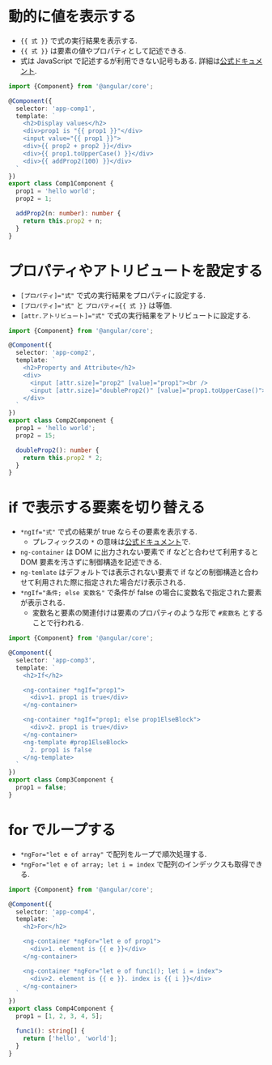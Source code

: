 
# 動的に値を表示する

* `{{ 式 }}` で式の実行結果を表示する.
* `{{ 式 }}` は要素の値やプロパティとして記述できる.
* 式は JavaScript で記述するが利用できない記号もある. 詳細は[公式ドキュメント](https://angular.io/guide/template-syntax#template-expressions).

```src/app/comp1.component.ts
import {Component} from '@angular/core';

@Component({
  selector: 'app-comp1',
  template: `
    <h2>Display values</h2>
    <div>prop1 is "{{ prop1 }}"</div>
    <input value="{{ prop1 }}">
    <div>{{ prop2 + prop2 }}</div>
    <div>{{ prop1.toUpperCase() }}</div>
    <div>{{ addProp2(100) }}</div>
  `
})
export class Comp1Component {
  prop1 = 'hello world';
  prop2 = 1;

  addProp2(n: number): number {
    return this.prop2 + n;
  }
}
```

# プロパティやアトリビュートを設定する

* `[プロパティ]="式"` で式の実行結果をプロパティに設定する.
* `[プロパティ]="式"` と `プロパティ={{ 式 }}` は等価.
* `[attr.アトリビュート]="式"` で式の実行結果をアトリビュートに設定する.

```src/app/comp2.component.ts
import {Component} from '@angular/core';

@Component({
  selector: 'app-comp2',
  template: `
    <h2>Property and Attribute</h2>
    <div>
      <input [attr.size]="prop2" [value]="prop1"><br />
      <input [attr.size]="doubleProp2()" [value]="prop1.toUpperCase()">
    </div>
  `
})
export class Comp2Component {
  prop1 = 'hello world';
  prop2 = 15;

  doubleProp2(): number {
    return this.prop2 * 2;
  }
}
```

# if で表示する要素を切り替える

* `*ngIf="式"` で式の結果が true ならその要素を表示する.
  * プレフィックスの `*` の意味は[公式ドキュメント](https://angular.io/guide/structural-directives#the-asterisk--prefix)で.
* `ng-container` は DOM に出力されない要素で if などと合わせて利用すると DOM 要素を汚さずに制御構造を記述できる.
* `ng-temlate` はデフォルトでは表示されない要素で if などの制御構造と合わせて利用された際に指定された場合だけ表示される.
* `*ngIf="条件; else 変数名"` で条件が false の場合に変数名で指定された要素が表示される.
  * 変数名と要素の関連付けは要素のプロパティのような形で `#変数名` とすることで行われる.

```src/app/comp3.component.ts
import {Component} from '@angular/core';

@Component({
  selector: 'app-comp3',
  template: `
    <h2>If</h2>

    <ng-container *ngIf="prop1">
      <div>1. prop1 is true</div>
    </ng-container>

    <ng-container *ngIf="prop1; else prop1ElseBlock">
      <div>2. prop1 is true</div>
    </ng-container>
    <ng-template #prop1ElseBlock>
      2. prop1 is false
    </ng-template>
  `
})
export class Comp3Component {
  prop1 = false;
}
```

# for でループする

* `*ngFor="let e of array"` で配列をループで順次処理する.
* `*ngFor="let e of array; let i = index` で配列のインデックスも取得できる.

```src/app/comp4.component.ts
import {Component} from '@angular/core';

@Component({
  selector: 'app-comp4',
  template: `
    <h2>For</h2>

    <ng-container *ngFor="let e of prop1">
      <div>1. element is {{ e }}</div>
    </ng-container>

    <ng-container *ngFor="let e of func1(); let i = index">
      <div>2. element is {{ e }}. index is {{ i }}</div>
    </ng-container>
  `
})
export class Comp4Component {
  prop1 = [1, 2, 3, 4, 5];

  func1(): string[] {
    return ['hello', 'world'];
  }
}
```
